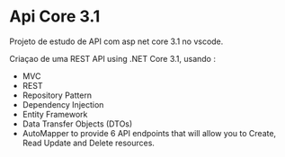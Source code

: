 # Api Core 3.1

Projeto de estudo de API com asp net core 3.1 no vscode.

Criaçao de uma REST API using .NET Core 3.1, usando :

* MVC
* REST
* Repository Pattern
* Dependency Injection
* Entity Framework
* Data Transfer Objects (DTOs)
* AutoMapper to provide 6 API endpoints that will allow you to Create, Read Update and Delete resources.
